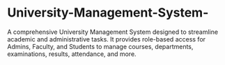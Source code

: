 # University-Management-System-
A comprehensive University Management System designed to streamline academic and administrative tasks. It provides role-based access for Admins, Faculty, and Students to manage courses, departments, examinations, results, attendance, and more.
